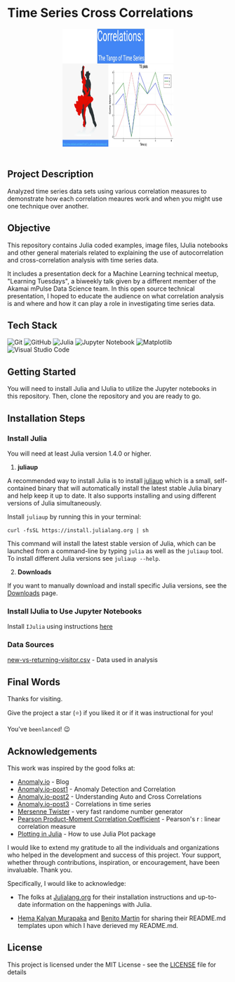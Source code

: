 # Time Series Cross Correlations

<div align="center">
    <img alt="time series tango picture" src="./tango_ts.jpg" width="50%" height="270">
</div>

<br>

## Project Description

Analyzed time series data sets using various correlation measures to demonstrate how each correlation meaures work and
when you might use one technique over another.

## Objective

This repository contains Julia coded examples, image files, IJulia notebooks and other general materials related
to explaining the use of autocorrelation and cross-correlation analysis with time series data.

It includes a presentation deck for a Machine Learning technical meetup, "Learning Tuesdays", a biweekly talk given by a different member of the Akamai mPulse Data Science team. In this open source technical presentation, I hoped to educate the audience on what correlation analysis is and where and how it can play a role in investigating time series data.

## Tech Stack

![Git](https://img.shields.io/badge/git-%23F05033.svg?style=for-the-badge&logo=git&logoColor=white)
![GitHub](https://img.shields.io/badge/GitHub-%23121011.svg?logo=github&logoColor=white)
![Julia](https://img.shields.io/badge/-Julia-9558B2?style=for-the-badge&logo=julia&logoColor=white)
![Jupyter Notebook](https://img.shields.io/badge/jupyter-%23FA0F00.svg?style=for-the-badge&logo=jupyter&logoColor=white)
![Matplotlib](https://custom-icon-badges.demolab.com/badge/Matplotlib-71D291?logo=matplotlib&logoColor=fff)
![Visual Studio Code](https://img.shields.io/badge/Visual%20Studio%20Code-0078d7.svg?style=for-the-badge&logo=visual-studio-code&logoColor=white)

## Getting Started

You will need to install Julia and IJulia to utilize the Jupyter notebooks in this repository. Then, clone the repository and you are ready to go.

## Installation Steps

### Install Julia

You will need at least Julia version 1.4.0 or higher.

1. **juliaup**

A recommended way to install Julia is to install [juliaup](https://github.com/JuliaLang/juliaup) which is a small, self-contained binary that will automatically install the latest stable Julia binary and help keep it up to date. It also supports installing and using different versions of Julia simultaneously.

Install `juliaup` by running this in your terminal:

```
curl -fsSL https://install.julialang.org | sh

```

This command will install the latest stable version of Julia, which can be launched from a command-line by typing `julia` as well as the `juliaup` tool. To install different Julia versions see `juliaup --help`.

2. **Downloads**

If you want to manually download and install specific Julia versions, see the [Downloads](https://julialang.org/downloads/) page.

### Install IJulia to Use Jupyter Notebooks

Install `IJulia` using instructions [here](https://github.com/JuliaLang/IJulia.jl)

### Data Sources

[new-vs-returning-visitor.csv](https://anomaly.io/detect-anomalies-in-correlated-time-series/index.html) - Data used in analysis

## Final Words

Thanks for visiting.

Give the project a star (⭐) if you liked it or if it was instructional for you!

You've `beenlanced`! 😉

## Acknowledgements

This work was inspired by the good folks at:

- [Anomaly.io](https://anomaly.io/index.html) - Blog
- [Anomaly.io-post1](https://anomaly.io/detect-anomalies-in-correlated-time-series/index.html) - Anomaly Detection and Correlation
- [Anomaly.io-post2](https://anomaly.io/understand-auto-cross-correlation-normalized-shift/index.html#/cross_correlation) - Understanding Auto and Cross Correlations
- [Anomaly.io-post3](https://anomaly.io/detect-correlation-time-series/index.html) - Correlations in time series
- [Mersenne Twister](http://www.math.sci.hiroshima-u.ac.jp/~m-mat/MT/emt.html) - very fast randome number generator
- [Pearson Product-Moment Correlation Coefficient](https://en.wikipedia.org/wiki/Pearson_correlation_coefficient) - Pearson's r : linear correlation measure
- [Plotting in Julia](https://docs.juliaplots.org/latest/tutorial/) - How to use Julia Plot package

I would like to extend my gratitude to all the individuals and organizations who helped in the development and success of this project. Your support, whether through contributions, inspiration, or encouragement, have been invaluable. Thank you.

Specifically, I would like to acknowledge:

- The folks at [Julialang.org](https://julialang.org/) for their installation instructions and up-to-date information on the happenings with Julia.

- [Hema Kalyan Murapaka](https://www.linkedin.com/in/hemakalyan) and [Benito Martin](https://martindatasol.com/blog) for sharing their README.md templates upon which I have derieved my README.md.

## License

This project is licensed under the MIT License - see the [LICENSE](./LICENSE) file for details

